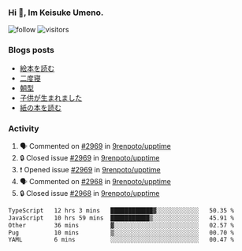 ### Hi 👋, Im Keisuke Umeno.

<!--
**9renpoto/9renpoto** is a ✨ _special_ ✨ repository because its `README.md` (this file) appears on your GitHub profile.

Here are some ideas to get you started:

- 🔭 I’m currently working on ...
- 🌱 I’m currently learning ...
- 👯 I’m looking to collaborate on ...
- 🤔 I’m looking for help with ...
- 💬 Ask me about ...
- 📫 How to reach me: ...
- 😄 Pronouns: ...
- ⚡ Fun fact: ...
-->

![follow](https://img.shields.io/github/followers/9renpoto?label=Follow&style=social)
![visitors](https://komarev.com/ghpvc/?username=9renpoto&label=Profile%20views&color=0e75b6&style=flat)

### Blogs posts

<!-- BLOG-POST-LIST:START -->
- [絵本を読む](https://9renpoto.win/entry/2024/07/26/picture_book)
- [二度寝](https://9renpoto.win/entry/2024/07/18/going_back_to_sleep)
- [朝型](https://9renpoto.win/entry/2024/05/29/im-an-early)
- [子供が生まれました](https://9renpoto.win/entry/2024/04/18/hello-world)
- [紙の本を読む](https://9renpoto.win/entry/2024/02/25/reading-papar-book)
<!-- BLOG-POST-LIST:END -->

### Activity

<!--START_SECTION:activity-->
1. 🗣 Commented on [#2969](https://github.com/9renpoto/upptime/issues/2969#issuecomment-2283731522) in [9renpoto/upptime](https://github.com/9renpoto/upptime)
2. 🔒 Closed issue [#2969](https://github.com/9renpoto/upptime/issues/2969) in [9renpoto/upptime](https://github.com/9renpoto/upptime)
3. ❗ Opened issue [#2969](https://github.com/9renpoto/upptime/issues/2969) in [9renpoto/upptime](https://github.com/9renpoto/upptime)
4. 🗣 Commented on [#2968](https://github.com/9renpoto/upptime/issues/2968#issuecomment-2283693873) in [9renpoto/upptime](https://github.com/9renpoto/upptime)
5. 🔒 Closed issue [#2968](https://github.com/9renpoto/upptime/issues/2968) in [9renpoto/upptime](https://github.com/9renpoto/upptime)
<!--END_SECTION:activity-->

<!--START_SECTION:waka-->

```txt
TypeScript   12 hrs 3 mins   ████████████▓░░░░░░░░░░░░   50.35 %
JavaScript   10 hrs 59 mins  ███████████▒░░░░░░░░░░░░░   45.91 %
Other        36 mins         ▓░░░░░░░░░░░░░░░░░░░░░░░░   02.57 %
Pug          10 mins         ▒░░░░░░░░░░░░░░░░░░░░░░░░   00.70 %
YAML         6 mins          ░░░░░░░░░░░░░░░░░░░░░░░░░   00.47 %
```

<!--END_SECTION:waka-->

